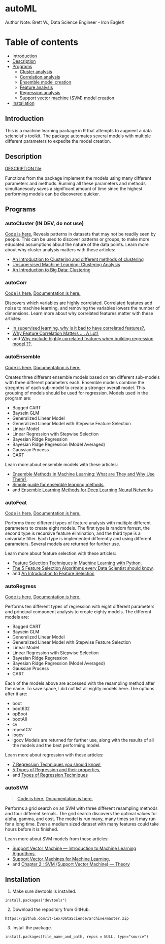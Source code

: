 # autoML
Author Note: Brett W., Data Science Engineer - Iron EagleX

# Table of contents

<!--ts-->
   * [Introduction](#Introduction)
   * [Description](#Description)
   * [Programs](#Programs)
      * [Cluster analysis](#autoCluster)
      * [Correlation analysis](#autoCorr)
      * [Ensemble model creation](#autoEnsemble)
      * [Feature analysis](#autoFeat)
      * [Regression analysis](#autoRegress)
      * [Support vector machine (SVM) model creation](#autoSVM)
   * [Installation](#Installation)
<!--te-->

## Introduction
This is a machine learning package in R that attempts to augment a data sciencist's toolkit. The package automates several models with multiple different parameters to expedite the model creation.

## Description
[DESCRIPTION file](DESCRIPTION)

Functions from the package implement the models using many different parameters and methods. Running all these parameters and methods simultanesouly saves a significant amount of time since the highest performing models can be discovered quicker.

## Programs

### autoCluster (IN DEV, do not use)
[Code is here.](/autoML/R/autoCluster.R)
Reveals patterns in datasets that may not be readily seen by people. This can be used to discover patterns or groups, to make more educated assumptions about the nature of the data points. 
Learn more about why cluster analysis matters with these articles: 
* [An Introduction to Clustering and different methods of clustering](https://www.analyticsvidhya.com/blog/2016/11/an-introduction-to-clustering-and-different-methods-of-clustering/)
* [Unsupervised Machine Learning: Clustering Analysis](https://towardsdatascience.com/unsupervised-machine-learning-clustering-analysis-d40f2b34ae7e)
* [An Introduction to Big Data: Clustering](https://medium.com/cracking-the-data-science-interview/an-introduction-to-big-data-clustering-1a911b83e590)

### autoCorr
[Code is here.](/autoML/R/autoCorr.R) [Documentation is here.](/autoML/man/autoCorr.Rd)

Discovers which variables are highly correlated. Correlated features add noise to machine learning, and removing the variables lowers the number of dimensions.
Learn more about why correlated features matter with these articles: 
* [In supervised learning, why is it bad to have correlated features?](https://datascience.stackexchange.com/questions/24452/in-supervised-learning-why-is-it-bad-to-have-correlated-features), 
* [Why Feature Correlation Matters …. A Lot!](https://towardsdatascience.com/why-feature-correlation-matters-a-lot-847e8ba439c4), 
* and [Why exclude highly correlated features when building regression model ??](https://towardsdatascience.com/why-exclude-highly-correlated-features-when-building-regression-model-34d77a90ea8e).

### autoEnsemble
[Code is here.](/autoML/R/autoEnsemble.R) [Documentation is here.](/autoML/man/autoEnsemble.Rd)

Creates three different ensemble models based on ten different sub-models with three different parameters each. Ensemble models combine the stregnths of each sub-model to create a stronger
overall model. This grouping of models should be used for regression. Models used in the program are:
*  Bagged CART
*  Baysein GLM
*  Generalized Linear Model
*  Generalized Linear Model with Stepwise Feature Selection
*  Linear Model
*  Linear Regression with Stepwise Selection
*  Bayesian Ridge Regression
*  Bayesian Ridge Regression (Model Averaged)
*  Gaussian Process
*  CART

Learn more about ensemble models with these articles: 
* [Ensemble Methods in Machine Learning: What are They and Why Use Them?](https://towardsdatascience.com/ensemble-methods-in-machine-learning-what-are-they-and-why-use-them-68ec3f9fef5f), 
* [Simple guide for ensemble learning methods](https://towardsdatascience.com/simple-guide-for-ensemble-learning-methods-d87cc68705a2), 
* and [Ensemble Learning Methods for Deep Learning Neural Networks](https://machinelearningmastery.com/ensemble-methods-for-deep-learning-neural-networks/)

### autoFeat
[Code is here.](/autoML/R/autoFeat.R) [Documentation is here.](/autoML/man/autoFeat.Rd)

Performs three different types of feature analysis with multiple different parameters to create eight models. The first type is random forrest, the second type is recursive feature elimination, and the third type is a univariate filter. Each type is implemented differently and using different parameters. Several models are returned for further use.

Learn more about feature selection with these articles: 
* [Feature Selection Techniques in Machine Learning with Python](https://towardsdatascience.com/feature-selection-techniques-in-machine-learning-with-python-f24e7da3f36e), 
* [The 5 Feature Selection Algorithms every Data Scientist should know](https://towardsdatascience.com/the-5-feature-selection-algorithms-every-data-scientist-need-to-know-3a6b566efd2), 
* and [An Introduction to Feature Selection](https://machinelearningmastery.com/an-introduction-to-feature-selection/)

### autoRegress
[Code is here.](/autoML/R/autoRegress.R) [Documentation is here.](/autoML/man/autoRegress.Rd)

Performs ten different types of regression with eight different parameters and principal component analysis to create eighty models. The different models are:
* Bagged CART
* Baysein GLM
* Generalized Linear Model
* Generalized Linear Model with Stepwise Feature Selection
* Linear Model
* Linear Regression with Stepwise Selection
* Bayesian Ridge Regression
* Bayesian Ridge Regression (Model Averaged)
* Gaussian Process
* CART 

Each of the models above are accessed with the resampling method after the name. To save space, I did not list all eighty models here. The options after it are:
* boot
* boot632
* opBoot
* bootAll
* cv
* repeatCV
* loocv
* lgocv
Models are returned for further use, along with the results of all the models and the best performing model.

Learn more about regression with these articles: 
* [7 Regression Techniques you should know!](https://www.analyticsvidhya.com/blog/2015/08/comprehensive-guide-regression/), 
* [5 Types of Regression and their properties](https://towardsdatascience.com/5-types-of-regression-and-their-properties-c5e1fa12d55e), 
* and [Types of Regression Techniques](https://www.geeksforgeeks.org/types-of-regression-techniques/)

### autoSVM
> [Code is here.](/autoML/R/autoSVM.R) [Documentation is here.](/autoML/man/autoSVM.Rd)

Performs a grid search on an SVM with three different resampling methods and four different kernals. The grid search discovers the optimal values for alpha, gamma, and cost. The model is run many, many times so it may run for a long time. Even a medium sized dataset with many features could take hours before it is finished.

Learn more about SVM models from these articles: 
* [Support Vector Machine — Introduction to Machine Learning Algorithms](https://towardsdatascience.com/support-vector-machine-introduction-to-machine-learning-algorithms-934a444fca47), 
* [Support Vector Machines for Machine Learning](https://machinelearningmastery.com/support-vector-machines-for-machine-learning/), 
* and [Chapter 2 : SVM (Support Vector Machine) — Theory](https://medium.com/machine-learning-101/chapter-2-svm-support-vector-machine-theory-f0812effc72)

## Installation

1. Make sure devtools is installed.
```{r}
install.packages("devtools")
```

2. Download the repository from GitHub. 
```
https://github.com/it-iex/DataScience/archive/master.zip
```

3. Install the package.
```{r}
install.packages(file_name_and_path, repos = NULL, type="source")
```
